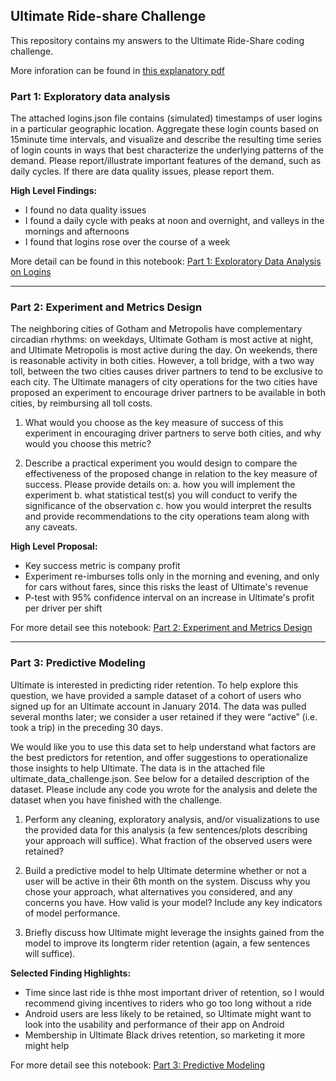 ## Ultimate Ride-share Challenge

This repository contains my answers to the Ultimate Ride-Share coding challenge.

More inforation can be found in [this explanatory pdf](ultimate_data_science_challenge.pdf)

### Part 1: Exploratory data analysis ###

The attached logins.json file contains (simulated) timestamps of user logins in a particular geographic location. Aggregate these login counts based on 15minute time intervals, and visualize and describe the resulting time series of login counts in ways that best characterize the underlying patterns of the demand. Please report/illustrate important features of the demand, such as daily cycles. If there are data quality issues, please report them.

__High Level Findings:__
* I found no data quality issues
* I found a daily cycle with peaks at noon and overnight, and valleys in the mornings and afternoons
* I found that logins rose over the course of a week

More detail can be found in this notebook: [Part 1: Exploratory Data Analysis on Logins](notebooks/Part%201%20Logins%20EDA.ipynb)

-------------

### Part 2: Experiment and Metrics Design ###

The neighboring cities of Gotham and Metropolis have complementary circadian rhythms: on weekdays, Ultimate Gotham is most active at night, and Ultimate Metropolis is most active during the day. On weekends, there is reasonable activity in both cities. However, a toll bridge, with a two way toll, between the two cities causes driver partners to tend to be exclusive to each city. The Ultimate managers of city operations for the two cities have proposed an experiment to encourage driver partners to be available in both cities, by reimbursing all toll costs.

1. What would you choose as the key measure of success of this experiment in encouraging driver partners to serve both cities, and why would you choose this metric?

2. Describe a practical experiment you would design to compare the effectiveness of the proposed change in relation to the key measure of success. Please provide details on:
a. how you will implement the experiment
b. what statistical test(s) you will conduct to verify the significance of the observation
c. how you would interpret the results and provide recommendations to the city operations team along with any caveats.

__High Level Proposal:__
* Key success metric is company profit
* Experiment re-imburses tolls only in the morning and evening, and only for cars without fares, since this risks the least of Ultimate's revenue
* P-test with 95% confidence interval on an increase in Ultimate's profit per driver per shift

For more detail see this notebook: [Part 2: Experiment and Metrics Design](notebooks/Part%202%20Experiment%20and%20Metrics%20Design.ipynb)

-------------

### Part 3: Predictive Modeling ###

Ultimate is interested in predicting rider retention. To help explore this question, we have provided a sample dataset of a cohort of users who signed up for an Ultimate account in January 2014. The data was pulled several months later; we consider a user retained if they were “active” (i.e. took a trip) in the preceding 30 days.

We would like you to use this data set to help understand what factors are the best predictors for retention, and offer suggestions to operationalize those insights to help Ultimate. The data is in the attached file ultimate_data_challenge.json. See below for a detailed
description of the dataset. Please include any code you wrote for the analysis and delete the dataset when you have finished with the challenge.

1. Perform any cleaning, exploratory analysis, and/or visualizations to use the provided data for this analysis (a few sentences/plots describing your approach will suffice). What fraction of the observed users were retained?

2. Build a predictive model to help Ultimate determine whether or not a user will be active in their 6th month on the system. Discuss why you chose your approach, what alternatives you considered, and any concerns you have. How valid is your model? Include any key indicators of model performance.

3. Briefly discuss how Ultimate might leverage the insights gained from the model to improve its longterm rider retention (again, a few sentences will suffice).

__Selected Finding Highlights:__
* Time since last ride is thhe most important driver of retention, so I would recommend giving incentives to riders who go too long without a ride
* Android users are less likely to be retained, so Ultimate might want to look into the usability and performance of their app on Android
* Membership in Ultimate Black drives retention, so marketing it more might help

For more detail see this notebook: [Part 3: Predictive Modeling](notebooks/Part%203%20Predictive%20Modeling.ipynb)
